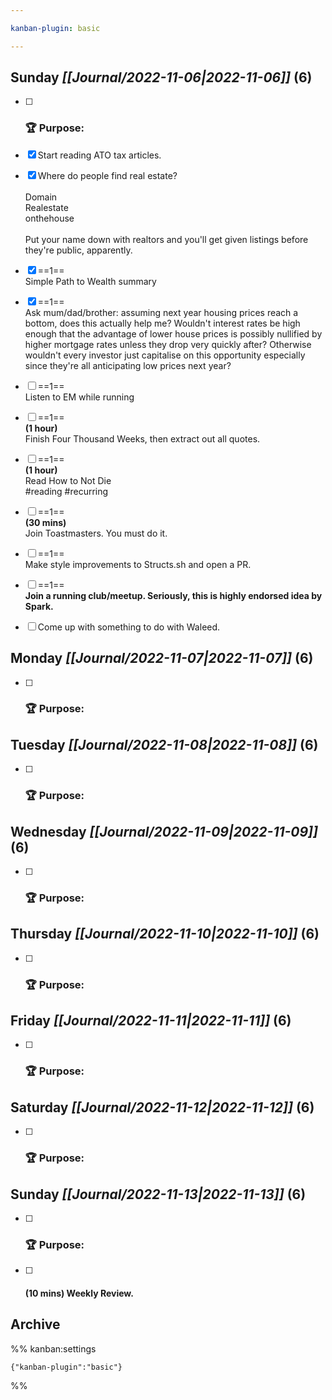 ```yaml
---

kanban-plugin: basic

---
```


## **Sunday** *[[Journal/2022-11-06|2022-11-06]]* (6)

- [ ] ### **🏆 Purpose**:
- [x] Start reading ATO tax articles.
- [x] Where do people find real estate?<br><br>Domain<br>Realestate<br>onthehouse<br><br>Put your name down with realtors and you'll get given listings before they're public, apparently.
- [x] ==1==<br>Simple Path to Wealth summary
- [x] ==1==<br>Ask mum/dad/brother: assuming next year housing prices reach a bottom, does this actually help me? Wouldn't interest rates be high enough that the advantage of lower house prices is possibly nullified by higher mortgage rates unless they drop very quickly after? Otherwise wouldn't every investor just capitalise on this opportunity especially since they're all anticipating low prices next year?
- [ ] ==1==<br>Listen to EM while running
- [ ] ==1==<br>**(1 hour)**<br>Finish Four Thousand Weeks, then extract out all quotes.
- [ ] ==1==<br>**(1 hour)**<br>Read How to Not Die<br>#reading #recurring
- [ ] ==1==<br>**(30 mins)**<br>Join Toastmasters. You must do it.
- [ ] ==1==<br>Make style improvements to Structs.sh and open a PR.
- [ ] ==1==<br>**Join a running club/meetup. Seriously, this is highly endorsed idea by Spark.**
- [ ] Come up with something to do with Waleed.


## **Monday** *[[Journal/2022-11-07|2022-11-07]]* (6)

- [ ] ### **🏆 Purpose**:


## **Tuesday** *[[Journal/2022-11-08|2022-11-08]]* (6)

- [ ] ### **🏆 Purpose**:


## **Wednesday** *[[Journal/2022-11-09|2022-11-09]]* (6)

- [ ] ### **🏆 Purpose**:


## **Thursday** *[[Journal/2022-11-10|2022-11-10]]* (6)

- [ ] ### **🏆 Purpose**:


## **Friday** *[[Journal/2022-11-11|2022-11-11]]* (6)

- [ ] ### **🏆 Purpose**:


## **Saturday** *[[Journal/2022-11-12|2022-11-12]]* (6)

- [ ] ### **🏆 Purpose**:


## **Sunday** *[[Journal/2022-11-13|2022-11-13]]* (6)

- [ ] ### **🏆 Purpose**:
- [ ] #### **(10 mins)** Weekly Review.


## Archive





%% kanban:settings
```
{"kanban-plugin":"basic"}
```
%%
